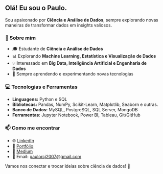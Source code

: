 ## Olá! Eu sou o Paulo.

Sou apaixonado por **Ciência e Análise de Dados**, sempre explorando novas maneiras de transformar dados em insights valiosos.

### 🚀 Sobre mim
- 🎓 Estudante de **Ciência e Análise de Dados**
- 📊 Explorando **Machine Learning, Estatística e Visualização de Dados**
- 💡 Interessado em **Big Data, Inteligência Artificial e Engenharia de Dados**
- 🔎 Sempre aprendendo e experimentando novas tecnologias

### 💻 Tecnologias e Ferramentas
- **Linguagens:** Python e SQL
- **Bibliotecas:** Pandas, NumPy, Scikit-Learn, Matplotlib, Seaborn e outras.
- **Banco de Dados:** MySQL, PostgreSQL, SQL Server, MongoDB
- **Ferramentas:** Jupyter Notebook, Power BI, Tableau, Git/GitHub

### 📫 Como me encontrar
- 🌐 [LinkedIn](www.linkedin.com/in/paulo-ribeiro-a60931348)
- 📝 [Portfólio](https://paulorcj2007.wixsite.com/portfolio)
- 🚀 [Medium](https://medium.com/@Paulo007jr)
- 📧 Email: paulorcj2007@gmail.com

Vamos nos conectar e trocar ideias sobre ciência de dados! 🚀


<!--
**PauloJr007/PauloJr007** is a ✨ _special_ ✨ repository because its `README.md` (this file) appears on your GitHub profile.

Here are some ideas to get you started:

- 🔭 I’m currently working on ...
- 🌱 I’m currently learning ...
- 👯 I’m looking to collaborate on ...
- 🤔 I’m looking for help with ...
- 💬 Ask me about ...
- 📫 How to reach me: ...
- 😄 Pronouns: ...
- ⚡ Fun fact: ...
-->
